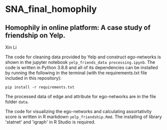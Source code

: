 # SNA_final_homophily
## Homophily in online platform: A case study of friendship on Yelp. 
Xin Li    

The code for cleaning data provided by Yelp and construct ego-networks is shown in the jupyter notebook ```yelp_friends_data processing.ipynb```. The code is written in Python 3.8.8 and all of its dependencies can be installed by running the following in the terminal (with the requirements.txt file included in this repository):

```
pip install -r requirements.txt
```

The processed data of edge and attribute for ego-networks are in the file folder ```data```.

The code for visualizing the ego-networks and calculating assortativity score is written in R markdown ```yelp_friendship.Rmd```. The installing of library 'statnet' and 'igraph' in R Studio is required.
